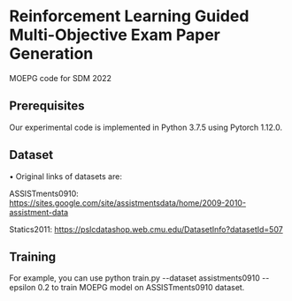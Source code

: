 # Reinforcement Learning Guided Multi-Objective Exam Paper Generation
MOEPG code for SDM 2022

## Prerequisites

Our experimental code is implemented in Python 3.7.5 using Pytorch 1.12.0.

## Dataset
$\bullet$ Original links of datasets are:

ASSISTments0910: https://sites.google.com/site/assistmentsdata/home/2009-2010-assistment-data

Statics2011: https://pslcdatashop.web.cmu.edu/DatasetInfo?datasetId=507

## Training
For example, you can use python train.py --dataset assistments0910 --epsilon 0.2 to train MOEPG model on ASSISTments0910 dataset.
